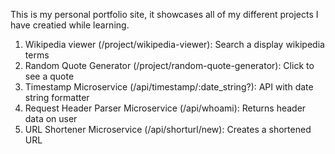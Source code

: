 This is my personal portfolio site, it showcases all of my different projects I have creatied while learning.
1. Wikipedia viewer (/project/wikipedia-viewer): Search a display wikipedia terms
2. Random Quote Generator (/project/random-quote-generator): Click to see a quote
3. Timestamp Microservice (/api/timestamp/:date_string?): API with date string formatter
4. Request Header Parser Microservice (/api/whoami): Returns header data on user
5. URL Shortener Microservice (/api/shorturl/new): Creates a shortened URL 
